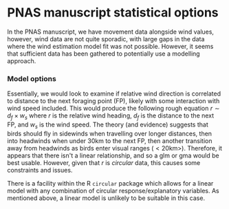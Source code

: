 # PNAS manuscript statistical options

In the PNAS manuscript, we have movement data alongside wind values, however, wind data are not quite sporadic, with large gaps in the data where the wind estimation model fit was not possible. However, it seems that sufficient data has been gathered to potentially use a modelling approach.

### Model options

Essentially, we would look to examine if relative wind direction is correlated to distance to the next foraging point (FP), likely with some interaction with wind speed included. This would produce the following rough equation $r \sim d_f \times w_s$ where $r$ is the relative wind heading, $d_f$ is the distance to the next FP, and $w_s$ is the wind speed. The theory (and evidence) suggests that birds should fly in sidewinds when travelling over longer distances, then into headwinds when under 30km to the next FP, then another transition away from headwinds as birds enter visual ranges ($<20$km>). Therefore, it appears that there isn't a linear relationship, and so a glm or gma would be best usable. However, given that $r$ is *circular* data, this causes some constraints and issues.

There is a facility within the R `circular` package which allows for a linear model with any combination of circular response/explanatory variables. As mentioned above, a linear model is unlikely to be suitable in this case. 